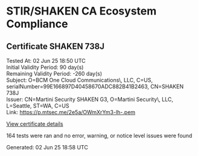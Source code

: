 # STIR/SHAKEN CA Ecosystem Compliance

## Certificate SHAKEN 738J

Tested At: 02 Jun 25 18:50 UTC\
Initial Validity Period: 90 day(s)\
Remaining Validity Period: -260 day(s)\
Subject: O=BCM One Cloud Communications\\, LLC, C=US, serialNumber=99E166897D40458670ADC882B41B2463, CN=SHAKEN 738J\
Issuer: CN=Martini Security SHAKEN G3, O=Martini Security\\, LLC, L=Seattle, ST=WA, C=US\
Link: https://p.mtsec.me/2e5a/OWmXrYm3-lh-.pem

[View certificate details](https://x509.io/?cert=MIIDKzCCAtGgAwIBAgIUOWmXrYm3%2Blh%2BmEV1dmBjAwCatB0wCgYIKoZIzj0EAwIwcTELMAkGA1UEBhMCVVMxCzAJBgNVBAgTAldBMRAwDgYDVQQHEwdTZWF0dGxlMR4wHAYDVQQKExVNYXJ0aW5pIFNlY3VyaXR5LCBMTEMxIzAhBgNVBAMTGk1hcnRpbmkgU2VjdXJpdHkgU0hBS0VOIEczMB4XDTI0MDYxNzEyMDAzMFoXDTI0MDkxNTEyMDAzMFowejEUMBIGA1UEAxMLU0hBS0VOIDczOEoxKTAnBgNVBAUTIDk5RTE2Njg5N0Q0MDQ1ODY3MEFEQzg4MkI0MUIyNDYzMQswCQYDVQQGEwJVUzEqMCgGA1UEChMhQkNNIE9uZSBDbG91ZCBDb21tdW5pY2F0aW9ucywgTExDMFkwEwYHKoZIzj0CAQYIKoZIzj0DAQcDQgAE8FoaGY3FdybJXW2K3I7gVyLqyvQ6hPSr2bR2R%2BvJRRlCydeoUSjfQXpZy5IQDj2FM6%2Bom9fvzhLL4B%2BLotScraOCATwwggE4MA4GA1UdDwEB%2FwQEAwIHgDAMBgNVHRMBAf8EAjAAMB0GA1UdDgQWBBT4facKJkevZ%2B2hiHoYXKc1ljbS2zAfBgNVHSMEGDAWgBQuWkFTJuJwqmwBwOZ28O4i9zMPHDCBpgYDVR0fBIGeMIGbMIGYoDqgOIY2aHR0cHM6Ly9hdXRoZW50aWNhdGUtYXBpLmljb25lY3Rpdi5jb20vZG93bmxvYWQvdjEvY3JsolqkWDBWMRQwEgYDVQQHDAtCcmlkZ2V3YXRlcjELMAkGA1UECAwCTkoxEzARBgNVBAMMClNUSS1QQSBDUkwxCzAJBgNVBAYTAlVTMQ8wDQYDVQQKDAZTVEktUEEwFgYIKwYBBQUHARoECjAIoAYWBDczOEowFwYDVR0gBBAwDjAMBgpghkgBhv8JAQEEMAoGCCqGSM49BAMCA0gAMEUCIApgiG%2F4narMqv3RfteXiD6I4e5KyT7up76nckdPc658AiEAxKghL63pP6eUANyKmaei2p7WOU1jV40Dvl19JK%2BTJ2k%3D)

164 tests were ran and no error, warning, or notice level issues were found


Generated: 02 Jun 25 18:58 UTC